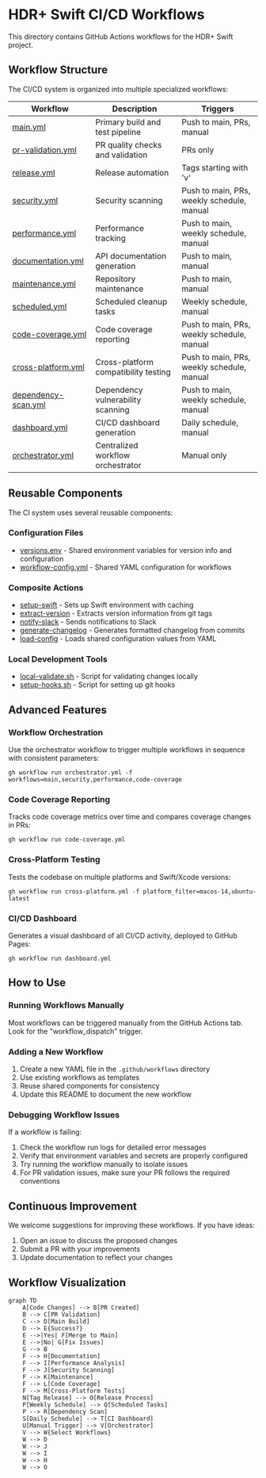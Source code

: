 # HDR+ Swift CI/CD Workflows

This directory contains GitHub Actions workflows for the HDR+ Swift project.

## Workflow Structure

The CI/CD system is organized into multiple specialized workflows:

| Workflow | Description | Triggers |
|----------|-------------|----------|
| [main.yml](main.yml) | Primary build and test pipeline | Push to main, PRs, manual |
| [pr-validation.yml](pr-validation.yml) | PR quality checks and validation | PRs only |
| [release.yml](release.yml) | Release automation | Tags starting with 'v' |
| [security.yml](security.yml) | Security scanning | Push to main, PRs, weekly schedule, manual |
| [performance.yml](performance.yml) | Performance tracking | Push to main, weekly schedule, manual |
| [documentation.yml](documentation.yml) | API documentation generation | Push to main, manual |
| [maintenance.yml](maintenance.yml) | Repository maintenance | Push to main, manual |
| [scheduled.yml](scheduled.yml) | Scheduled cleanup tasks | Weekly schedule, manual |
| [code-coverage.yml](code-coverage.yml) | Code coverage reporting | Push to main, PRs, weekly schedule, manual |
| [cross-platform.yml](cross-platform.yml) | Cross-platform compatibility testing | Push to main, PRs, weekly schedule, manual |
| [dependency-scan.yml](dependency-scan.yml) | Dependency vulnerability scanning | Push to main, weekly schedule, manual |
| [dashboard.yml](dashboard.yml) | CI/CD dashboard generation | Daily schedule, manual |
| [orchestrator.yml](orchestrator.yml) | Centralized workflow orchestrator | Manual only |

## Reusable Components

The CI system uses several reusable components:

### Configuration Files
- [versions.env](../.github/versions.env) - Shared environment variables for version info and configuration
- [workflow-config.yml](../.github/workflow-config.yml) - Shared YAML configuration for workflows

### Composite Actions
- [setup-swift](../.github/actions/setup-swift) - Sets up Swift environment with caching
- [extract-version](../.github/actions/extract-version) - Extracts version information from git tags
- [notify-slack](../.github/actions/notify-slack) - Sends notifications to Slack
- [generate-changelog](../.github/actions/generate-changelog) - Generates formatted changelog from commits
- [load-config](../.github/actions/load-config) - Loads shared configuration values from YAML

### Local Development Tools
- [local-validate.sh](../.github/scripts/local-validate.sh) - Script for validating changes locally
- [setup-hooks.sh](../.github/scripts/setup-hooks.sh) - Script for setting up git hooks

## Advanced Features

### Workflow Orchestration
Use the orchestrator workflow to trigger multiple workflows in sequence with consistent parameters:
```
gh workflow run orchestrator.yml -f workflows=main,security,performance,code-coverage
```

### Code Coverage Reporting
Tracks code coverage metrics over time and compares coverage changes in PRs:
```
gh workflow run code-coverage.yml
```

### Cross-Platform Testing
Tests the codebase on multiple platforms and Swift/Xcode versions:
```
gh workflow run cross-platform.yml -f platform_filter=macos-14,ubuntu-latest
```

### CI/CD Dashboard
Generates a visual dashboard of all CI/CD activity, deployed to GitHub Pages:
```
gh workflow run dashboard.yml
```

## How to Use

### Running Workflows Manually

Most workflows can be triggered manually from the GitHub Actions tab. Look for the "workflow_dispatch" trigger.

### Adding a New Workflow

1. Create a new YAML file in the `.github/workflows` directory
2. Use existing workflows as templates
3. Reuse shared components for consistency
4. Update this README to document the new workflow

### Debugging Workflow Issues

If a workflow is failing:

1. Check the workflow run logs for detailed error messages
2. Verify that environment variables and secrets are properly configured
3. Try running the workflow manually to isolate issues
4. For PR validation issues, make sure your PR follows the required conventions

## Continuous Improvement

We welcome suggestions for improving these workflows. If you have ideas:

1. Open an issue to discuss the proposed changes
2. Submit a PR with your improvements
3. Update documentation to reflect your changes

## Workflow Visualization

```mermaid
graph TD
    A[Code Changes] --> B[PR Created]
    B --> C[PR Validation]
    C --> D[Main Build]
    D --> E{Success?}
    E -->|Yes| F[Merge to Main]
    E -->|No| G[Fix Issues]
    G --> B
    F --> H[Documentation]
    F --> I[Performance Analysis]
    F --> J[Security Scanning]
    F --> K[Maintenance]
    F --> L[Code Coverage]
    F --> M[Cross-Platform Tests]
    N[Tag Release] --> O[Release Process]
    P[Weekly Schedule] --> Q[Scheduled Tasks]
    P --> R[Dependency Scan]
    S[Daily Schedule] --> T[CI Dashboard]
    U[Manual Trigger] --> V[Orchestrator]
    V --> W{Select Workflows}
    W --> D
    W --> J
    W --> I
    W --> H
    W --> O
``` 